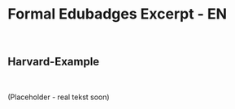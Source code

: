 Formal Edubadges Excerpt - EN
=============================

 

Harvard-Example
---------------

 

(Placeholder - real tekst soon)
